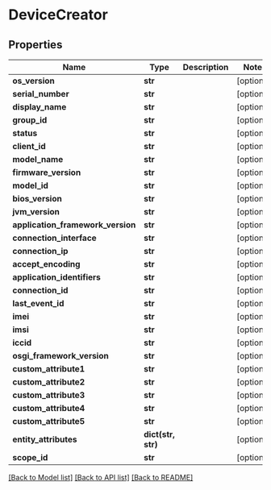 # DeviceCreator

## Properties
Name | Type | Description | Notes
------------ | ------------- | ------------- | -------------
**os_version** | **str** |  | [optional] 
**serial_number** | **str** |  | [optional] 
**display_name** | **str** |  | [optional] 
**group_id** | **str** |  | [optional] 
**status** | **str** |  | [optional] 
**client_id** | **str** |  | [optional] 
**model_name** | **str** |  | [optional] 
**firmware_version** | **str** |  | [optional] 
**model_id** | **str** |  | [optional] 
**bios_version** | **str** |  | [optional] 
**jvm_version** | **str** |  | [optional] 
**application_framework_version** | **str** |  | [optional] 
**connection_interface** | **str** |  | [optional] 
**connection_ip** | **str** |  | [optional] 
**accept_encoding** | **str** |  | [optional] 
**application_identifiers** | **str** |  | [optional] 
**connection_id** | **str** |  | [optional] 
**last_event_id** | **str** |  | [optional] 
**imei** | **str** |  | [optional] 
**imsi** | **str** |  | [optional] 
**iccid** | **str** |  | [optional] 
**osgi_framework_version** | **str** |  | [optional] 
**custom_attribute1** | **str** |  | [optional] 
**custom_attribute2** | **str** |  | [optional] 
**custom_attribute3** | **str** |  | [optional] 
**custom_attribute4** | **str** |  | [optional] 
**custom_attribute5** | **str** |  | [optional] 
**entity_attributes** | **dict(str, str)** |  | [optional] 
**scope_id** | **str** |  | [optional] 

[[Back to Model list]](../README.md#documentation-for-models) [[Back to API list]](../README.md#documentation-for-api-endpoints) [[Back to README]](../README.md)


